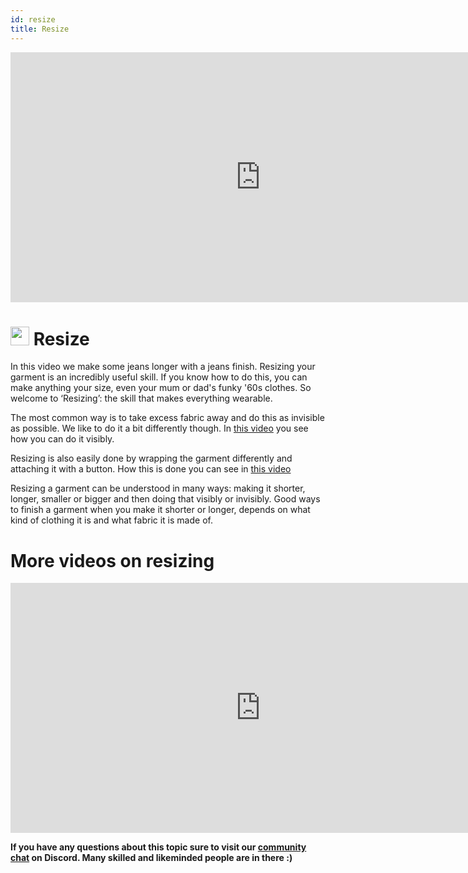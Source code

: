 ```yaml
---
id: resize
title: Resize
---
```

<div class="videocontainer">
  <iframe width="800" height="400" src="https://www.youtube.com/embed/noIz7-xLz9Q" frameborder="0" allow="accelerometer; autoplay; encrypted-media; gyroscope; picture-in-picture" allowfullscreen></iframe>
</div>


# <img src="../assets/icons/upgrade_resize.png" width="30" height="30"/> Resize
In this video we make some jeans longer with a jeans finish.
Resizing your garment is an incredibly useful skill. If you know how to do this, you can make anything your size, even your mum or dad's funky '60s clothes. So welcome to ‘Resizing’: the skill that makes everything wearable.

The most common way is to take excess fabric away and do this as invisible as possible. We like to do it a bit differently though. In [this video](https://www.youtube.com/watch?v=00skcH2lrfw) you see how you can do it visibly.

Resizing is also easily done by wrapping the garment differently and attaching it with a button. How this is done you can see in [this video]( https://www.youtube.com/watch?v=Ncn4bCc0wcI)

Resizing a garment can be understood in many ways: making it shorter, longer, smaller or bigger and then doing that visibly or invisibly. Good ways to finish a garment when you make it shorter or longer, depends on what kind of clothing it is and what fabric it is made of.

# More videos on resizing
  <iframe width="800" height="400" src="https://www.youtube.com/embed/00skcH2lrfw" frameborder="0" allow="accelerometer; autoplay; encrypted-media; gyroscope; picture-in-picture" allowfullscreen></iframe>

**If you have any questions about this topic sure to visit our [community chat](https://discord.com/invite/SSBrzeR) on Discord. Many skilled and likeminded people are in there :)**
